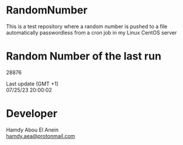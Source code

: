 # RandomNumber    
This is a test repository where a random number is pushed to a file automatically passwordless from a cron job in my Linux CentOS server    
# Random Number of the last run   
28876
      
Last update (GMT +1)    
07/25/23 20:00:02
# Developer    
Hamdy Abou El Anein   
hamdy.aea@protonmail.com
